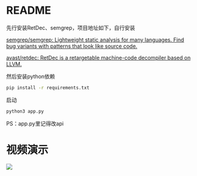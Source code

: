# README

先行安装RetDec、semgrep，项目地址如下，自行安装

[semgrep/semgrep: Lightweight static analysis for many languages. Find bug variants with patterns that look like source code.](https://github.com/semgrep/semgrep)

[avast/retdec: RetDec is a retargetable machine-code decompiler based on LLVM.](https://github.com/avast/retdec)

然后安装python依赖

```bash
pip install -r requirements.txt
```

启动

```bash
python3 app.py
```

PS：app.py里记得改api
# 视频演示
[![](https://cdn.jsdelivr.net/gh/korey0sh1/clouding@master/data/20250609170607.png)](https://player.bilibili.com/player.html?isOutside=true&aid=114652591687020&bvid=BV1RLTezREoR&cid=30403725010&p=1)


